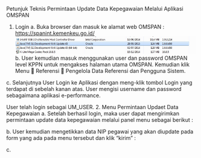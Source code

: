 Petunjuk Teknis Permintaan Update Data Kepegawaian Melalui Aplikasi OMSPAN

1.	Login
a.	Buka browser dan masuk ke alamat web OMSPAN : 
	https://spanint.kemenkeu.go.id/
  ![tes](src/installjava.jpg)  
  b.	User kemudian masuk menggunakan user dan password OMSPAN level KPPN untuk mengakses halaman utama OMSPAN. Kemudian klik Menu  Referensi  Pengelola Data Referensi dan Pengguna Sistem.

 

c.	Selanjutnya User Login ke Aplikasi dengan meng-klik tombol Login yang terdapat di sebelah kanan atas. User mengisi username dan password sebagaimana aplikasi e-performance.
 
User telah login sebagai UM_USER.
2.	Menu Permintaan Updaet Data Kepegawaian
a.	Setelah berhasil login, maka user dapat mengirimkan permintaan update data kepegawaian melalui panel menu sebagai berikut :
 

b.	User kemudian mengetikkan data NIP pegawai yang akan diupdate pada form yang ada pada menu tersebut dan klik “kirim” :
 
c.	
